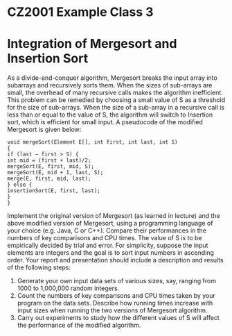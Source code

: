 # CZ2001 Example Class 3

# Integration of Mergesort and Insertion Sort

As a divide-and-conquer algorithm, Mergesort breaks the input array into subarrays and recursively sorts them. When the sizes of sub-arrays are small, the
overhead of many recursive calls makes the algorithm inefficient. This problem
can be remedied by choosing a small value of S as a threshold for the size of
sub-arrays. When the size of a sub-array in a recursive call is less than or equal
to the value of S, the algorithm will switch to Insertion sort, which is efficient for
small input. A pseudocode of the modified Mergesort is given below:
```
void mergeSort(Element E[], int first, int last, int S)
{
if (last – first > S) {
int mid = (first + last)/2;
mergeSort(E, first, mid, S);
mergeSort(E, mid + 1, last, S);
merge(E, first, mid, last);
} else {
insertionSort(E, first, last);
}
}
```
Implement the original version of Mergesort (as learned in lecture) and the above
modified version of Mergesort, using a programming language of your choice (e.g.
Java, C or C++). Compare their performances in the numbers of key
comparisons and CPU times. The value of S is to be empirically decided by trial
and error.
For simplicity, suppose the input elements are integers and the goal is to sort
input numbers in ascending order. Your report and presentation should include a
description and results of the following steps:
1. Generate your own input data sets of various sizes, say, ranging from
1000 to 1,000,000 random integers.
2. Count the numbers of key comparisons and CPU times taken by your
program on the data sets. Describe how running times increase with input
sizes when running the two versions of Mergesort algorithm.
3. Carry out experiments to study how the different values of S will affect the
performance of the modified algorithm.
